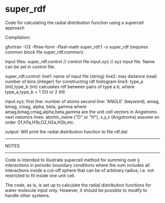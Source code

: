 # super_rdf
Code for calculating the radial distribution function using a supercell approach

Compilation:

gfortran -O3 -ffree-form -ffast-math super_rdf.f -o super_rdf
(requires common block file super_rdf.common)


Input files:
   super_rdf.control // control file
   input.xyz // xyz input file. Name can be set in control file.

super_rdf.control:
   line1: name of input file (string)
   line2: max distance (real) number of bins (integer)
       for constructing rdf histogram
   line3: type_a (int),type_b (int)
       calculates rdf between pairs of type a b, where type_a,type_b = 1 (O) or 2 (H)

input.xyz:
   first line: number of atoms
   second line: 'ANGLE' (keyword), amag, bmag, cmag, alpha, beta, gamma
      where amag,bmag,cmag,alpha,beta,gamma are the unit cell vectors in Angstroms
   next natomns lines: atomic_name ("O" or "H"), x,y,z (Angstroms)
      assume an order O1,H1a,H1b,O2,H2a,H2b,etc.

output:
    Will print the radial distribution function to file rdf.dat

*******
NOTES
*******

Code is intended to illustrate supercell method for summing over ij interactions in periodic boundary conditions where the
sum includes all interactions inside a cut-off sphere that can be of arbitrary radius; i.e. not restricted to fit inside
one unit cell.

The code, as is, is set up to calculate the radial distribution functions for water molecule input only. However, it
should be possible to modify to handle other systems.
